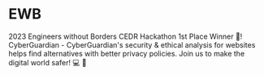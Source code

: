 # EWB
2023 Engineers without Borders CEDR Hackathon 1st Place Winner 🥇! CyberGuardian - CyberGuardian's security &amp; ethical analysis for websites helps find alternatives with better privacy policies. Join us to make the digital world safer! 💻 🔐
